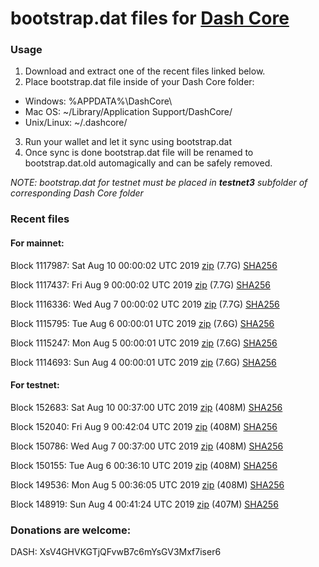 # bootstrap.dat files for [Dash Core](https://www.dash.org)

### Usage

1. Download and extract one of the recent files linked below.
2. Place bootstrap.dat file inside of your Dash Core folder:
 - Windows: %APPDATA%\DashCore\
 - Mac OS: ~/Library/Application Support/DashCore/
 - Unix/Linux: ~/.dashcore/
3. Run your wallet and let it sync using bootstrap.dat
4. Once sync is done bootstrap.dat file will be renamed to bootstrap.dat.old automagically and can be safely removed.

_NOTE: bootstrap.dat for testnet must be placed in **testnet3** subfolder of corresponding Dash Core folder_

### Recent files

#### For mainnet:

Block 1117987: Sat Aug 10 00:00:02 UTC 2019 [zip](https://dash-bootstrap.ams3.digitaloceanspaces.com/mainnet/2019-08-10/bootstrap.dat.zip) (7.7G) [SHA256](https://dash-bootstrap.ams3.digitaloceanspaces.com/mainnet/2019-08-10/sha256.txt)

Block 1117437: Fri Aug  9 00:00:02 UTC 2019 [zip](https://dash-bootstrap.ams3.digitaloceanspaces.com/mainnet/2019-08-09/bootstrap.dat.zip) (7.7G) [SHA256](https://dash-bootstrap.ams3.digitaloceanspaces.com/mainnet/2019-08-09/sha256.txt)

Block 1116336: Wed Aug  7 00:00:02 UTC 2019 [zip](https://dash-bootstrap.ams3.digitaloceanspaces.com/mainnet/2019-08-07/bootstrap.dat.zip) (7.7G) [SHA256](https://dash-bootstrap.ams3.digitaloceanspaces.com/mainnet/2019-08-07/sha256.txt)

Block 1115795: Tue Aug  6 00:00:01 UTC 2019 [zip](https://dash-bootstrap.ams3.digitaloceanspaces.com/mainnet/2019-08-06/bootstrap.dat.zip) (7.6G) [SHA256](https://dash-bootstrap.ams3.digitaloceanspaces.com/mainnet/2019-08-06/sha256.txt)

Block 1115247: Mon Aug  5 00:00:01 UTC 2019 [zip](https://dash-bootstrap.ams3.digitaloceanspaces.com/mainnet/2019-08-05/bootstrap.dat.zip) (7.6G) [SHA256](https://dash-bootstrap.ams3.digitaloceanspaces.com/mainnet/2019-08-05/sha256.txt)

Block 1114693: Sun Aug  4 00:00:01 UTC 2019 [zip](https://dash-bootstrap.ams3.digitaloceanspaces.com/mainnet/2019-08-04/bootstrap.dat.zip) (7.6G) [SHA256](https://dash-bootstrap.ams3.digitaloceanspaces.com/mainnet/2019-08-04/sha256.txt)


#### For testnet:

Block 152683: Sat Aug 10 00:37:00 UTC 2019 [zip](https://dash-bootstrap.ams3.digitaloceanspaces.com/testnet/2019-08-10/bootstrap.dat.zip) (408M) [SHA256](https://dash-bootstrap.ams3.digitaloceanspaces.com/testnet/2019-08-10/sha256.txt)

Block 152040: Fri Aug  9 00:42:04 UTC 2019 [zip](https://dash-bootstrap.ams3.digitaloceanspaces.com/testnet/2019-08-09/bootstrap.dat.zip) (408M) [SHA256](https://dash-bootstrap.ams3.digitaloceanspaces.com/testnet/2019-08-09/sha256.txt)

Block 150786: Wed Aug  7 00:37:00 UTC 2019 [zip](https://dash-bootstrap.ams3.digitaloceanspaces.com/testnet/2019-08-07/bootstrap.dat.zip) (408M) [SHA256](https://dash-bootstrap.ams3.digitaloceanspaces.com/testnet/2019-08-07/sha256.txt)

Block 150155: Tue Aug  6 00:36:10 UTC 2019 [zip](https://dash-bootstrap.ams3.digitaloceanspaces.com/testnet/2019-08-06/bootstrap.dat.zip) (408M) [SHA256](https://dash-bootstrap.ams3.digitaloceanspaces.com/testnet/2019-08-06/sha256.txt)

Block 149536: Mon Aug  5 00:36:05 UTC 2019 [zip](https://dash-bootstrap.ams3.digitaloceanspaces.com/testnet/2019-08-05/bootstrap.dat.zip) (408M) [SHA256](https://dash-bootstrap.ams3.digitaloceanspaces.com/testnet/2019-08-05/sha256.txt)

Block 148919: Sun Aug  4 00:41:24 UTC 2019 [zip](https://dash-bootstrap.ams3.digitaloceanspaces.com/testnet/2019-08-04/bootstrap.dat.zip) (407M) [SHA256](https://dash-bootstrap.ams3.digitaloceanspaces.com/testnet/2019-08-04/sha256.txt)


### Donations are welcome:

DASH: XsV4GHVKGTjQFvwB7c6mYsGV3Mxf7iser6
